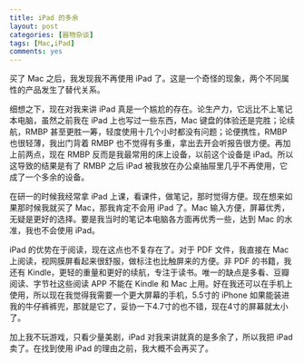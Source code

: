 ```yaml
---
title: iPad 的多余
layout: post
categories: [器物杂谈]
tags: [Mac,iPad]
comments: yes
---
```


买了 Mac 之后，我发现我不再使用 iPad 了。这是一个奇怪的现象，两个不同属性的产品发生了替代关系。 

细想之下，现在对我来讲 iPad 真是一个尴尬的存在。论生产力，它远比不上笔记本电脑，虽然之前我在 iPad 上也写过一些东西，Mac 键盘的体验还是完胜；论续航，RMBP 甚至更胜一筹，轻度使用十几个小时都没有问题；论便携性，RMBP 也很轻薄，我出门背着 RMBP 也不觉得有多重，拿出去开会听报告很方便。再加上前两点，现在 RMBP 反而是我最常用的床上设备，以前这个设备是 iPad。所以这导致的结果是有了 RMBP 之后 iPad 被我放在办公桌抽屉里几乎不再使用，它成了一个多余的设备。 

在研一的时候我经常拿 iPad 上课，看课件，做笔记，那时觉得方便。现在想来如果那时候我就买了 Mac，那我肯定不会用 iPad 了。Mac 输入方便，屏幕优秀，无疑是更好的选择。要是我当时的笔记本电脑各方面再优秀一些，达到 Mac 的水准，我也不会使用 iPad。 

iPad 的优势在于阅读，现在这点也不复存在了。对于 PDF 文件，我直接在 Mac 上阅读，视网膜屏看起来很舒服，做标注也比触屏来的方便。非 PDF 的书籍，我还有 Kindle，更轻的重量和更好的续航，专注于读书。唯一的缺点是多看、豆瓣阅读、字节社这些阅读 APP 不能在 Kindle 和 Mac 上用。好在我还可以在手机上使用，所以现在我觉得我需要一个更大屏幕的手机，5.5寸的 iPhone 如果能装进我的牛仔裤裤兜，那就是它了，妥协一下4.7寸的也不错，现在4寸的屏幕就太小了。 

加上我不玩游戏，只看少量美剧，iPad 对我来讲就真的是多余了，所以我把 iPad 卖了。在找到使用 iPad 的理由之前，我大概不会再买了。